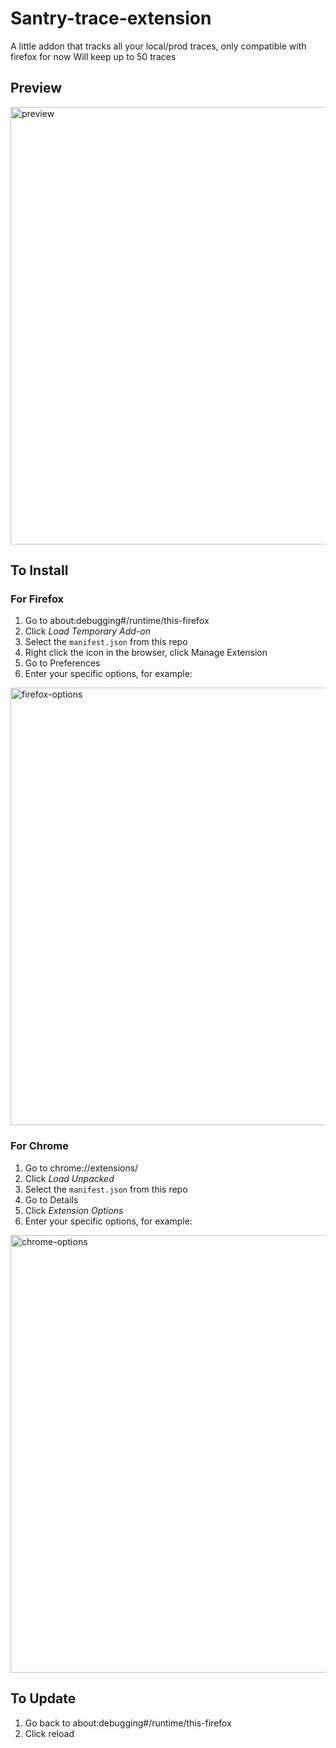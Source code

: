 # Santry-trace-extension
A little addon that tracks all your local/prod traces, only compatible with firefox for now
Will keep up to 50 traces

## Preview
<img width="700" alt="preview" src="https://i.imgur.com/IKOZy1k.png">

## To Install

### For Firefox
1. Go to about:debugging#/runtime/this-firefox
2. Click *Load Temporary Add-on*
3. Select the `manifest.json` from this repo
4. Right click the icon in the browser, click Manage Extension
5. Go to Preferences
6. Enter your specific options, for example:
<img width="700" alt="firefox-options" src="https://i.imgur.com/TtDHtnK.png">

### For Chrome
1. Go to chrome://extensions/
2. Click *Load Unpacked*
3. Select the `manifest.json` from this repo
4. Go to Details
5. Click *Extension Options*
6. Enter your specific options, for example:
<img width="700" alt="chrome-options" src="https://i.imgur.com/2uj4EMC.png">

## To Update
1. Go back to about:debugging#/runtime/this-firefox
2. Click reload
